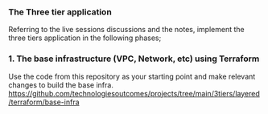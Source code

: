 ### The Three tier application

Referring to the live sessions discussions and the notes, implement the three tiers application in the following phases;

### 1.  The base infrastructure (VPC, Network, etc) using Terraform
Use the code from this repository as your starting point and make relevant changes to build the base infra.
https://github.com/technologiesoutcomes/projects/tree/main/3tiers/layered/terraform/base-infra


